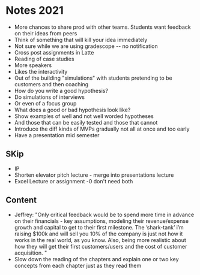 # Notes 2021

* More chances to share prod with other teams. Students want feedback on their ideas from peers
* Think of something that will kill your idea immediately
* Not sure while we are using gradescope -- no notification
* Cross post assignments in Latte
* Reading of case studies
* More speakers
* Likes the interactivity
* Out of the building "simulations" with students pretending to be customers and then coaching
* How do you write a good hypothesis?
* Do simulations of interviews
* Or even of a focus group
* What does a good or bad hypothesis look like?
* Show examples of well and not well worded hypotheses
* And those that can be easily tested and those that cannot
* Introduce the diff kinds of MVPs gradually not all at once and too early
* Have a presentation mid semester

## SKip
* IP
* Shorten elevator pitch lecture - merge into presentations lecture
* Excel Lecture or assignment -0 don't need both

## Content

* Jeffrey: "Only critical feedback would be to spend more time in advance on their financials - key assumptions, modeling their revenue/expense growth and capital to get to their first milestone. The ’shark-tank’ i’m raising $100k and will sell you 10% of the company is just not how it works in the real world, as you know. Also, being more realistic about how they will get their first customers/users and the cost of customer acquisition. "
* Slow down the reading of the chapters and explain one or two key concepts from each chapter just as they read them



